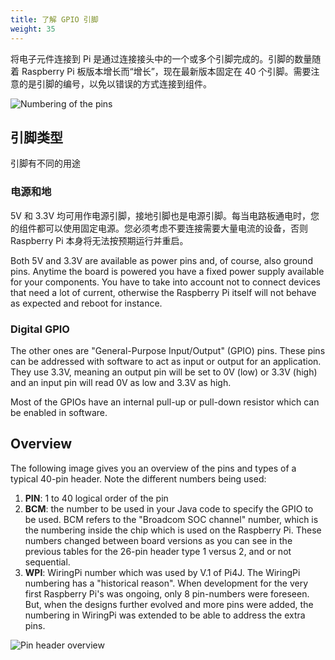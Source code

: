 ```yaml
---
title: 了解 GPIO 引脚
weight: 35
---
```


将电子元件连接到 Pi 是通过连接接头中的一个或多个引脚完成的。引脚的数量随着 Raspberry Pi 板版本增长而“增长”，现在最新版本固定在 40 个引脚。需要注意的是引脚的编号，以免以错误的方式连接到组件。

![Numbering of the pins](/assets/getting-started/pins/headernumber-on-board.jpg)

## 引脚类型

引脚有不同的用途

### 电源和地

5V 和 3.3V 均可用作电源引脚，接地引脚也是电源引脚。每当电路板通电时，您的组件都可以使用固定电源。您必须考虑不要连接需要大量电流的设备，否则 Raspberry Pi 本身将无法按预期运行并重启。

Both 5V and 3.3V are available as power pins and, of course, also ground pins. Anytime the board is powered you have a fixed power supply available for your components. You have to take into account not to connect devices that need a lot of current, otherwise the Raspberry Pi itself will not behave as expected and reboot for instance.

### Digital GPIO

The other ones are "General-Purpose Input/Output" (GPIO) pins. These pins can be addressed with software to act as input 
or output for an application. They use 3.3V, meaning an output pin will be set to 0V (low) or 3.3V (high) and an input 
pin will read 0V as low and 3.3V as high.

Most of the GPIOs have an internal pull-up or pull-down resistor which can be enabled in software.

## Overview 

The following image gives you an overview of the pins and types of a typical 40-pin header. Note the different numbers
being used:

1. **PIN**: 1 to 40 logical order of the pin
2. **BCM**: the number to be used in your Java code to specify the GPIO to be used. BCM refers to the "Broadcom SOC channel" number, 
   which is the numbering inside the chip which is used on the Raspberry Pi. These numbers changed between board versions 
   as you can see in the previous tables for the 26-pin header type 1 versus 2, and or not sequential.
3. **WPI**: WiringPi number which was used by V.1 of Pi4J. The WiringPi numbering has a "historical reason". When development 
   for the very first Raspberry Pi's was ongoing, only 8 pin-numbers were foreseen. But, when the designs further evolved 
   and more pins were added, the numbering in WiringPi was extended to be able to address the extra pins.

![Pin header overview](/assets/getting-started/pins/headerpins_in_header.png)